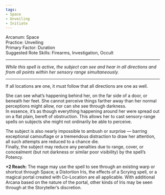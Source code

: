 ```yaml
---
tags:
- Space
- Unveiling
- Initiate
---
```


Arcanum: Space\
Practice: Unveiling\
Primary Factor: Duration\
Suggested Rote Skills: Firearms, Investigation, Occult

---

_While this spell is active, the subject can see and hear in all directions and from all points within her sensory range simultaneously._

---

If all locations are one, it must follow that all directions are one as well.

She can see what’s happening behind her, on the far side of a door, or beneath her feet. She cannot perceive things farther away than her normal perceptions might allow, nor can she see through darkness.\
In essence, it’s as though everything happening around her were spread out on a flat plain, bereft of obstruction. This allows her to cast sensory-range spells on subjects she might not ordinarily be able to perceive.

The subject is also nearly impossible to ambush or surprise — barring exceptional camouflage or a tremendous distraction to draw her attention, all such attempts are reduced to a chance die.\
Finally, the subject may reduce any penalties due to range, cover, or concealment (but not darkness or similar poor visibility) by the spell’s Potency.

**+2 Reach:** The mage may use the spell to see through an existing warp or shortcut through Space; a Distortion Iris, the effects of a Scrying spell, or a magical portal created with Co-Location are all applicable. With additional Arcana based on the nature of the portal, other kinds of Iris may be seen through at the Storyteller’s discretion.